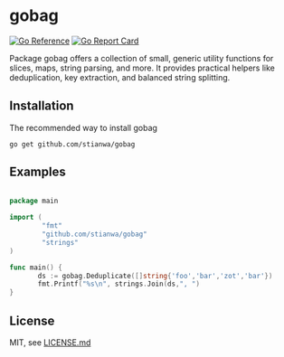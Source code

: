 # gobag
[![Go Reference](https://pkg.go.dev/badge/github.com/stianwa/gobag.svg)](https://pkg.go.dev/github.com/stianwa/gobag) [![Go Report Card](https://goreportcard.com/badge/github.com/stianwa/gobag)](https://goreportcard.com/report/github.com/stianwa/gobag)

Package gobag offers a collection of small, generic utility functions
for slices, maps, string parsing, and more.  It provides practical
helpers like deduplication, key extraction, and balanced string
splitting.

Installation
------------

The recommended way to install gobag

```
go get github.com/stianwa/gobag
```

Examples
--------

```go

package main
 
import (
        "fmt"
        "github.com/stianwa/gobag"
		"strings"
)

func main() {
       ds := gobag.Deduplicate([]string{'foo','bar','zot','bar'})
       fmt.Printf("%s\n", strings.Join(ds,", ")
}
```

License
-------

MIT, see [LICENSE.md](LICENSE.md)
